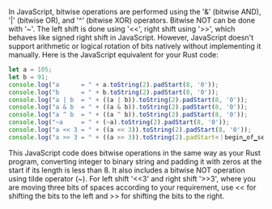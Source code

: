 In JavaScript, bitwise operations are performed using the '&' (bitwise AND), '|' (bitwise OR), and '^' (bitwise XOR) operators. Bitwise NOT can be done with '~'. The left shift is done using '<<', right shift using '>>', which behaves like signed right shift in JavaScript.
However, JavaScript doesn't support arithmetic or logical rotation of bits natively without implementing it manually. 
Here is the JavaScript equivalent for your Rust code:
```javascript
let a = 105;
let b = 91;
console.log("a      = " + a.toString(2).padStart(8, '0'));
console.log("b      = " + b.toString(2).padStart(8, '0'));
console.log("a | b  = " + ((a | b)).toString(2).padStart(8, '0'));
console.log("a & b  = " + ((a & b)).toString(2).padStart(8, '0'));
console.log("a ^ b  = " + ((a ^ b)).toString(2).padStart(8, '0'));
console.log("~a     = " + (~a).toString(2).padStart(8, '0'));
console.log("a << 3 = " + ((a << 3)).toString(2).padStart(8, '0'));
console.log("a >> 3 = " + ((a >> 3)).toString(2).padStart<｜begin▁of▁sentence｜>8, '0');
``` 
This JavaScript code does bitwise operations in the same way as your Rust program, converting integer to binary string and padding it with zeros at the start if its length is less than 8. It also includes a bitwise NOT operation using tilde operator (~). For left shift '<<3' and right shift '>>3', where you are moving three bits of spaces according to your requirement, use << for shifting the bits to the left and >> for shifting the bits to the right.

